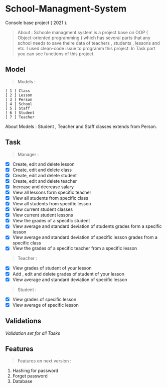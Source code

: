 # School-Managment-System
Console base project ( 2021 ).
> About : Schoole managment system is a project base on OOP ( Object-oriented programming ) which has several parts that any school needs to save theire data of teachers , students , lessons and etc. I used clean-code issue to programm this project. In Task part you can see functions of this project.
## Model
> Models :
  ```
  [ 1 ] Class
  [ 2 ] Lesson
  [ 3 ] Person
  [ 4 ] School
  [ 5 ] Staff
  [ 6 ] Student
  [ 7 ] Teacher
  ```
  About Models : 
  Student , Teacher and Staff classes extends from Person.
## Task
> Manager :   
   - [X] Create, edit and delete lesson
   - [X] Create, edit and delete class
   - [X] Create, edit and delete student
   - [X] Create, edit and delete teacher
   - [X] Increase and decrease salary
   - [X] View all lessons form specific teacher
   - [X] View all students from specific class
   - [X] View all students from specific lesson
   - [X] View current student classes
   - [X] View current student lessons
   - [X] View the grades of a specific student
   - [X] View average and standard deviation of students grades form a specific lesson
   - [X] View average and standard deviation of specific lesson grades from a specific class
   - [X] View the grades of a specific teacher from a specific lesson
  
> Teacher :
   - [X] View grades of student of your lesson
   - [X] Add , edit and delete grades of student of your lesson
   - [X] View average and standard deviation of specific lesson
> Student :
   - [X] View grades of specific lesson
   - [X] View average of specific lesson
## Validations
*Validation set for all Tasks*
## Features
> Features on next version :
  1. Hashing for password
  2. Forget password
  4. Database 

